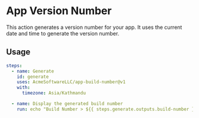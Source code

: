 # App Version Number

This action generates a version number for your app. It uses the current date and time to generate the version number.

## Usage

```yaml
steps:
  - name: Generate
    id: generate
    uses: AcmeSoftwareLLC/app-build-number@v1
    with:
      timezone: Asia/Kathmandu

  - name: Display the generated build number
    run: echo "Build Number > ${{ steps.generate.outputs.build-number }}"
```